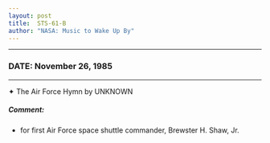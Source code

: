 ```yaml
---
layout: post
title:  STS-61-B
author: "NASA: Music to Wake Up By"
---
```


----
### DATE: November 26, 1985
----
✦ The Air Force Hymn by UNKNOWN

##### Comment:
* for first Air Force space shuttle commander, Brewster H. Shaw, Jr.
